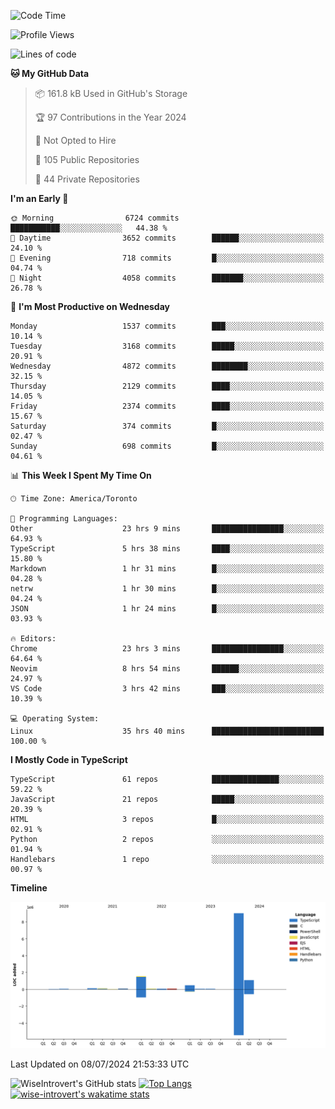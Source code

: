 <!--START_SECTION:waka-->
![Code Time](http://img.shields.io/badge/Code%20Time-1%2C864%20hrs%2020%20mins-blue)

![Profile Views](http://img.shields.io/badge/Profile%20Views-0-blue)

![Lines of code](https://img.shields.io/badge/From%20Hello%20World%20I%27ve%20Written-12.9%20million%20lines%20of%20code-blue)

**🐱 My GitHub Data** 

> 📦 161.8 kB Used in GitHub's Storage 
 > 
> 🏆 97 Contributions in the Year 2024
 > 
> 🚫 Not Opted to Hire
 > 
> 📜 105 Public Repositories 
 > 
> 🔑 44 Private Repositories 
 > 
**I'm an Early 🐤** 

```text
🌞 Morning                6724 commits        ███████████░░░░░░░░░░░░░░   44.38 % 
🌆 Daytime                3652 commits        ██████░░░░░░░░░░░░░░░░░░░   24.10 % 
🌃 Evening                718 commits         █░░░░░░░░░░░░░░░░░░░░░░░░   04.74 % 
🌙 Night                  4058 commits        ███████░░░░░░░░░░░░░░░░░░   26.78 % 
```
📅 **I'm Most Productive on Wednesday** 

```text
Monday                   1537 commits        ███░░░░░░░░░░░░░░░░░░░░░░   10.14 % 
Tuesday                  3168 commits        █████░░░░░░░░░░░░░░░░░░░░   20.91 % 
Wednesday                4872 commits        ████████░░░░░░░░░░░░░░░░░   32.15 % 
Thursday                 2129 commits        ████░░░░░░░░░░░░░░░░░░░░░   14.05 % 
Friday                   2374 commits        ████░░░░░░░░░░░░░░░░░░░░░   15.67 % 
Saturday                 374 commits         █░░░░░░░░░░░░░░░░░░░░░░░░   02.47 % 
Sunday                   698 commits         █░░░░░░░░░░░░░░░░░░░░░░░░   04.61 % 
```


📊 **This Week I Spent My Time On** 

```text
🕑︎ Time Zone: America/Toronto

💬 Programming Languages: 
Other                    23 hrs 9 mins       ████████████████░░░░░░░░░   64.93 % 
TypeScript               5 hrs 38 mins       ████░░░░░░░░░░░░░░░░░░░░░   15.80 % 
Markdown                 1 hr 31 mins        █░░░░░░░░░░░░░░░░░░░░░░░░   04.28 % 
netrw                    1 hr 30 mins        █░░░░░░░░░░░░░░░░░░░░░░░░   04.24 % 
JSON                     1 hr 24 mins        █░░░░░░░░░░░░░░░░░░░░░░░░   03.93 % 

🔥 Editors: 
Chrome                   23 hrs 3 mins       ████████████████░░░░░░░░░   64.64 % 
Neovim                   8 hrs 54 mins       ██████░░░░░░░░░░░░░░░░░░░   24.97 % 
VS Code                  3 hrs 42 mins       ███░░░░░░░░░░░░░░░░░░░░░░   10.39 % 

💻 Operating System: 
Linux                    35 hrs 40 mins      █████████████████████████   100.00 % 
```

**I Mostly Code in TypeScript** 

```text
TypeScript               61 repos            ███████████████░░░░░░░░░░   59.22 % 
JavaScript               21 repos            █████░░░░░░░░░░░░░░░░░░░░   20.39 % 
HTML                     3 repos             █░░░░░░░░░░░░░░░░░░░░░░░░   02.91 % 
Python                   2 repos             ░░░░░░░░░░░░░░░░░░░░░░░░░   01.94 % 
Handlebars               1 repo              ░░░░░░░░░░░░░░░░░░░░░░░░░   00.97 % 
```



**Timeline**

![Lines of Code chart](https://raw.githubusercontent.com/wise-introvert/wise-introvert/master/assets/bar_graph.png)


 Last Updated on 08/07/2024 21:53:33 UTC
<!--END_SECTION:waka-->

![WiseIntrovert's GitHub stats](https://github-readme-stats.vercel.app/api?username=wise-introvert&count_private=true&show_icons=true)
[![Top Langs](https://github-readme-stats.vercel.app/api/top-langs/?username=wise-introvert&langs_count=10)](https://github.com/anuraghazra/github-readme-stats)
[![wise-introvert's wakatime stats](https://github-readme-stats.vercel.app/api/wakatime?username=wiseintrovert)](https://github.com/anuraghazra/github-readme-stats)
